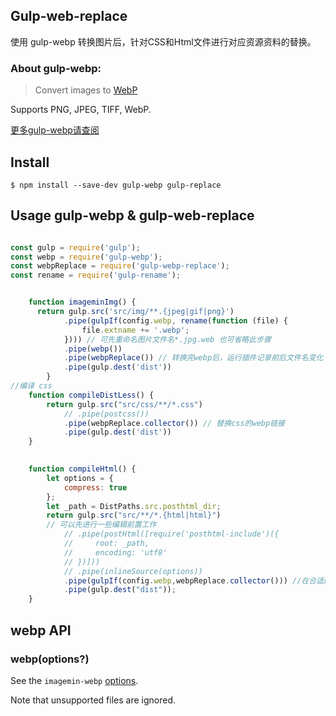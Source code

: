 
## Gulp-web-replace

使用 gulp-webp 转换图片后，针对CSS和Html文件进行对应资源资料的替换。

### About gulp-webp:

> Convert images to [WebP](https://developers.google.com/speed/webp/) 

Supports PNG, JPEG, TIFF, WebP. 

[更多gulp-webp请查阅](https://github.com/sindresorhus/gulp-webp)



## Install

```
$ npm install --save-dev gulp-webp gulp-replace
```


## Usage gulp-webp & gulp-web-replace



```js

const gulp = require('gulp');
const webp = require('gulp-webp');
const webpReplace = require('gulp-webp-replace');
const rename = require('gulp-rename'); 


    function imageminImg() {
      return gulp.src('src/img/**.{jpeg|gif|png}')
            .pipe(gulpIf(config.webp, rename(function (file) {
                file.extname += '.webp';
            }))) // 可先重命名图片文件名*.jpg.web 也可省略此步骤
            .pipe(webp())
            .pipe(webpReplace()) // 转换完webp后，运行插件记录前后文件名变化 
            .pipe(gulp.dest('dist'))
        }
//编译 css
    function compileDistLess() {
        return gulp.src("src/css/**/*.css")            
            // .pipe(postcss())
            .pipe(webpReplace.collector()) // 替换css的webp链接
            .pipe(gulp.dest('dist'))
    }

    
    function compileHtml() {
        let options = {
            compress: true
        };
        let _path = DistPaths.src.posthtml_dir;
        return gulp.src("src/**/*.{html|html}")        
        // 可以先进行一些编辑前置工作
            // .pipe(postHtml([require('posthtml-include')({
            //     root: _path,
            //     encoding: 'utf8'
            // })]))
            // .pipe(inlineSource(options))
            .pipe(gulpIf(config.webp,webpReplace.collector())) //在合适的位置处理webp的链接替换，再在这后面处理cdn等链接替换
            .pipe(gulp.dest("dist"));
    }


```





## webp API

### webp(options?)

See the `imagemin-webp` [options](https://github.com/imagemin/imagemin-webp#imageminwebpoptions).

Note that unsupported files are ignored.
